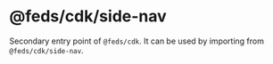 # @feds/cdk/side-nav

Secondary entry point of `@feds/cdk`. It can be used by importing from `@feds/cdk/side-nav`.
